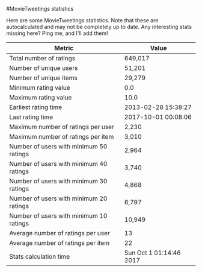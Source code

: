 #MovieTweetings statistics

Here are some MovieTweetings statistics. Note that these are autocalculated and may not be completely up to date. Any interesting stats missing here? Ping me, and I'll add them!

Metric | Value
--- | ---
Total number of ratings                 | 649,017
Number of unique users                  | 51,201
Number of unique items                  | 29,279
Minimum rating value                    | 0.0
Maximum rating value                    | 10.0
Earliest rating time                    | 2013-02-28 15:38:27
Last rating time                        | 2017-10-01 00:08:06
Maximum number of ratings per user      | 2,230
Maximum number of ratings per item      | 3,010
Number of users with minimum 50 ratings | 2,964
Number of users with minimum 40 ratings | 3,740
Number of users with minimum 30 ratings | 4,868
Number of users with minimum 20 ratings | 6,797
Number of users with minimum 10 ratings | 10,949
Average number of ratings per user      | 13
Average number of ratings per item      | 22
Stats calculation time                  | Sun Oct  1 01:14:46 2017


